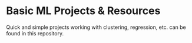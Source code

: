 # Basic ML Projects & Resources

Quick and simple projects working with clustering, regression, etc. can be found in this repository.
